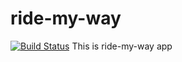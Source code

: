 # ride-my-way
[![Build Status](https://travis-ci.com/smithwike/ride-my-way.svg?branch=master)](https://travis-ci.com/smithwike/ride-my-way)
This is ride-my-way app
